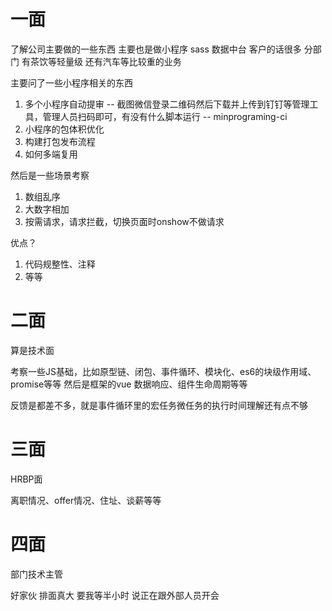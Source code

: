 # 一面 

了解公司主要做的一些东西 主要也是做小程序 sass 数据中台 客户的话很多 分部门 有茶饮等轻量级 还有汽车等比较重的业务

主要问了一些小程序相关的东西
1. 多个小程序自动提审 -- 截图微信登录二维码然后下载并上传到钉钉等管理工具，管理人员扫码即可，有没有什么脚本运行 -- minprograming-ci
2. 小程序的包体积优化
3. 构建打包发布流程
4. 如何多端复用

然后是一些场景考察
1. 数组乱序
2. 大数字相加
3. 按需请求，请求拦截，切换页面时onshow不做请求

优点？ 
1. 代码规整性、注释
2. 等等

# 二面

算是技术面

考察一些JS基础，比如原型链、闭包、事件循环、模块化、es6的块级作用域、promise等等
然后是框架的vue 数据响应、组件生命周期等等

反馈是都差不多，就是事件循环里的宏任务微任务的执行时间理解还有点不够

# 三面

HRBP面

离职情况、offer情况、住址、谈薪等等

# 四面

部门技术主管

好家伙 排面真大 要我等半小时 说正在跟外部人员开会

